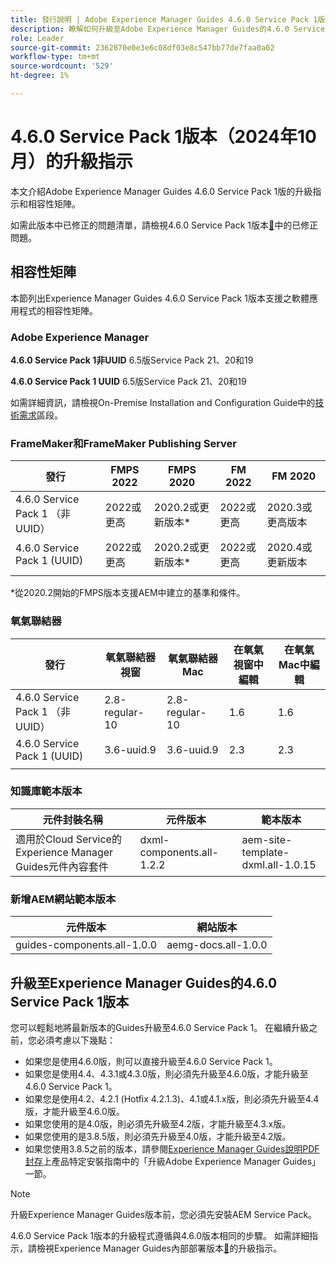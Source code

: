 ```yaml
---
title: 發行說明 | Adobe Experience Manager Guides 4.6.0 Service Pack 1版本的升級指示
description: 瞭解如何升級至Adobe Experience Manager Guides的4.6.0 Service Pack 1版本
role: Leader
source-git-commit: 2362870e0e3e6c08df03e8c547bb77de7faa0a02
workflow-type: tm+mt
source-wordcount: '529'
ht-degree: 1%

---
```


# 4.6.0 Service Pack 1版本（2024年10月）的升級指示

本文介紹Adobe Experience Manager Guides 4.6.0 Service Pack 1版的升級指示和相容性矩陣。

如需此版本中已修正的問題清單，請檢視4.6.0 Service Pack 1版本[&#128279;](fixed-issues-4-6-0-sp1.md)中的已修正問題。

## 相容性矩陣

本節列出Experience Manager Guides 4.6.0 Service Pack 1版本支援之軟體應用程式的相容性矩陣。

### Adobe Experience Manager

**4.6.0 Service Pack 1非UUID**
6.5版Service Pack 21、20和19

**4.6.0 Service Pack 1 UUID**
6.5版Service Pack 21、20和19

如需詳細資訊，請檢視On-Premise Installation and Configuration Guide中的[技術需求](../install-guide/download-install-technical-requirements.md)區段。

### FrameMaker和FrameMaker Publishing Server

| 發行 | FMPS 2022 | FMPS 2020 | FM 2022 | FM 2020 |
| --- | --- | --- | --- | --- |
| 4.6.0 Service Pack 1 （非UUID） | 2022或更高 | 2020.2或更新版本* | 2022或更高 | 2020.3或更高版本 |
| 4.6.0 Service Pack 1 (UUID) | 2022或更高 | 2020.2或更新版本* | 2022或更高 | 2020.4或更新版本 |
| | | | |

*從2020.2開始的FMPS版本支援AEM中建立的基準和條件。

### 氧氣聯結器

| 發行 | 氧氣聯結器視窗 | 氧氣聯結器Mac | 在氧氣視窗中編輯 | 在氧氣Mac中編輯 |
| --- | --- | --- |--- |--- |
| 4.6.0 Service Pack 1 （非UUID） | 2.8-regular-10 | 2.8-regular-10 | 1.6 | 1.6 |
| 4.6.0 Service Pack 1 (UUID) | 3.6-uuid.9 | 3.6-uuid.9 | 2.3 | 2.3 |
|  |  |   |

### 知識庫範本版本

| 元件封裝名稱 | 元件版本 | 範本版本 |
|---|---|---|
| 適用於Cloud Service的Experience Manager Guides元件內容套件 | dxml-components.all-1.2.2 | aem-site-template-dxml.all-1.0.15 |

### 新增AEM網站範本版本

| 元件版本 | 網站版本 |
|---|---|
| guides-components.all-1.0.0 | aemg-docs.all-1.0.0 |

## 升級至Experience Manager Guides的4.6.0 Service Pack 1版本

您可以輕鬆地將最新版本的Guides升級至4.6.0 Service Pack 1。 在繼續升級之前，您必須考慮以下幾點：

- 如果您是使用4.6.0版，則可以直接升級至4.6.0 Service Pack 1。
- 如果您是使用4.4、4.3.1或4.3.0版，則必須先升級至4.6.0版，才能升級至4.6.0 Service Pack 1。
- 如果您是使用4.2、4.2.1 (Hotfix 4.2.1.3)、4.1或4.1.x版，則必須先升級至4.4版，才能升級至4.6.0版。
- 如果您使用的是4.0版，則必須先升級至4.2版，才能升級至4.3.x版。
- 如果您使用的是3.8.5版，則必須先升級至4.0版，才能升級至4.2版。
- 如果您使用3.8.5之前的版本，請參閱[Experience Manager Guides說明PDF封存](https://helpx.adobe.com/xml-documentation-for-experience-manager/archive.html)上產品特定安裝指南中的「升級Adobe Experience Manager Guides」一節。

>[!NOTE]
>
>升級Experience Manager Guides版本前，您必須先安裝AEM Service Pack。

4.6.0 Service Pack 1版本的升級程式遵循與4.6.0版本相同的步驟。 如需詳細指示，請檢視Experience Manager Guides內部部署版本[&#128279;](../install-guide/upgrade-xml-documentation.md)的升級指示。
